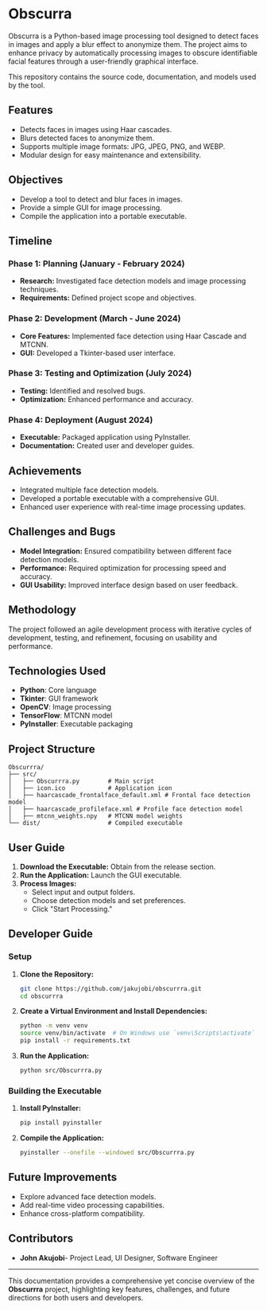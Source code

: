 # Obscurra

Obscurra is a Python-based image processing tool designed to detect faces in images and apply a blur effect to anonymize them. The project aims to enhance privacy by automatically processing images to obscure identifiable facial features through a user-friendly graphical interface.

This repository contains the source code, documentation, and models used by the tool.

## Features

- Detects faces in images using Haar cascades.
- Blurs detected faces to anonymize them.
- Supports multiple image formats: JPG, JPEG, PNG, and WEBP.
- Modular design for easy maintenance and extensibility.

## Objectives

- Develop a tool to detect and blur faces in images.
- Provide a simple GUI for image processing.
- Compile the application into a portable executable.

## Timeline

### Phase 1: Planning (January - February 2024)

- **Research:** Investigated face detection models and image processing techniques.
- **Requirements:** Defined project scope and objectives.

### Phase 2: Development (March - June 2024)

- **Core Features:** Implemented face detection using Haar Cascade and MTCNN.
- **GUI:** Developed a Tkinter-based user interface.

### Phase 3: Testing and Optimization (July 2024)

- **Testing:** Identified and resolved bugs.
- **Optimization:** Enhanced performance and accuracy.

### Phase 4: Deployment (August 2024)

- **Executable:** Packaged application using PyInstaller.
- **Documentation:** Created user and developer guides.

## Achievements

- Integrated multiple face detection models.
- Developed a portable executable with a comprehensive GUI.
- Enhanced user experience with real-time image processing updates.

## Challenges and Bugs

- **Model Integration:** Ensured compatibility between different face detection models.
- **Performance:** Required optimization for processing speed and accuracy.
- **GUI Usability:** Improved interface design based on user feedback.

## Methodology

The project followed an agile development process with iterative cycles of development, testing, and refinement, focusing on usability and performance.

## Technologies Used

- **Python**: Core language
- **Tkinter**: GUI framework
- **OpenCV**: Image processing
- **TensorFlow**: MTCNN model
- **PyInstaller**: Executable packaging

## Project Structure

```
Obscurrra/
├── src/
│   ├── Obscurrra.py        # Main script
│   ├── icon.ico            # Application icon
│   ├── haarcascade_frontalface_default.xml # Frontal face detection model
│   ├── haarcascade_profileface.xml # Profile face detection model
│   ├── mtcnn_weights.npy   # MTCNN model weights
└── dist/                   # Compiled executable
```

## User Guide

1. **Download the Executable:** Obtain from the release section.
2. **Run the Application:** Launch the GUI executable.
3. **Process Images:**
   - Select input and output folders.
   - Choose detection models and set preferences.
   - Click "Start Processing."

## Developer Guide

### Setup

1. **Clone the Repository:**

   ```bash
   git clone https://github.com/jakujobi/obscurrra.git
   cd obscurrra
   ```
2. **Create a Virtual Environment and Install Dependencies:**

   ```bash
   python -m venv venv
   source venv/bin/activate  # On Windows use `venv\Scripts\activate`
   pip install -r requirements.txt
   ```
3. **Run the Application:**

   ```bash
   python src/Obscurrra.py
   ```

### Building the Executable

1. **Install PyInstaller:**

   ```bash
   pip install pyinstaller
   ```
2. **Compile the Application:**

   ```bash
   pyinstaller --onefile --windowed src/Obscurrra.py
   ```

## Future Improvements

- Explore advanced face detection models.
- Add real-time video processing capabilities.
- Enhance cross-platform compatibility.

## Contributors

- **John Akujobi**- Project Lead, UI Designer, Software Engineer

---

This documentation provides a comprehensive yet concise overview of the **Obscurrra** project, highlighting key features, challenges, and future directions for both users and developers.
